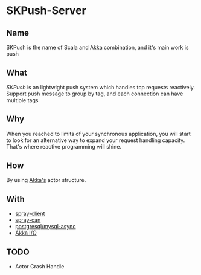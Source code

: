 SKPush-Server
=============

Name
-----
SKPush is the name of Scala and Akka combination, and it's main work is push


What
-----
<i>SKPush</i> is an lightwight push system which handles tcp requests reactively. 
Support push message to group by tag, and each connection can have multiple tags


Why
----
When you reached to limits of your synchronous application, you will start to look for
an alternative way to expand your request handling capacity. That's where reactive programming will shine.

How
---
By using <a href="http://akka.io/">Akka's</a> actor structure.


With
-----
* <a href="http://spray.io/documentation/1.2-M8/spray-client/">spray-client</a>
* <a href="http://spray.io/documentation/1.2-M8/spray-can/">spray-can</a>
* <a href="https://github.com/mauricio/postgresql-async">postgresql/mysql-async</a>
* <a href="http://doc.akka.io/docs/akka/2.2.1/scala/io.html">Akka I/O</a>


TODO
-----
* Actor Crash Handle
